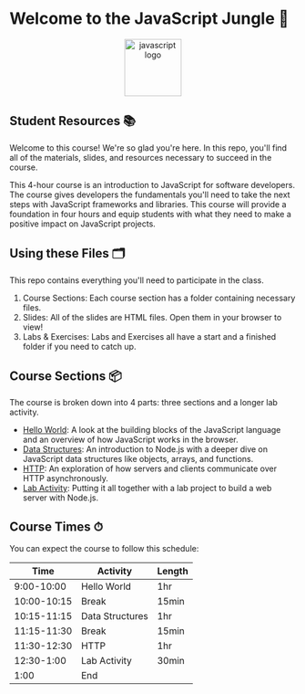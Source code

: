 # Welcome to the JavaScript Jungle 🌿

<p align="center">
<img src="https://upload.wikimedia.org/wikipedia/commons/thumb/6/6a/JavaScript-logo.png/600px-JavaScript-logo.png" width="100" alt="javascript logo"/>
</p>

## Student Resources 📚

Welcome to this course! We're so glad you're here. In this repo, you'll find all of the materials, slides, and resources necessary to succeed in the course.

This 4-hour course is an introduction to JavaScript for software developers. The course gives developers the fundamentals you'll need to take the next steps with JavaScript frameworks and libraries. This course will provide a foundation in four hours and equip students with what they need to make a positive impact on JavaScript projects.

## Using these Files 🗂

This repo contains everything you'll need to participate in the class.

1. Course Sections: Each course section has a folder containing necessary files.
2. Slides: All of the slides are HTML files. Open them in your browser to view!
3. Labs & Exercises: Labs and Exercises all have a start and a finished folder if you need to catch up.

## Course Sections 📦

The course is broken down into 4 parts: three sections and a longer lab activity.

- [Hello World](https://github.com/MoonHighway/javascript-jungle-student-resources/tree/main/01-hello-world): A look at the building blocks of the JavaScript language and an overview of how JavaScript works in the browser.
- [Data Structures](https://github.com/MoonHighway/javascript-jungle-student-resources/tree/main/02-data-structures): An introduction to Node.js with a deeper dive on JavaScript data structures like objects, arrays, and functions.
- [HTTP](https://github.com/MoonHighway/javascript-jungle-student-resources/tree/main/03-http): An exploration of how servers and clients communicate over HTTP asynchronously.
- [Lab Activity](https://github.com/MoonHighway/javascript-jungle-student-resources/tree/main/04-lab-activity): Putting it all together with a lab project to build a web server with Node.js.

## Course Times ⏱

You can expect the course to follow this schedule:

| Time        | Activity        | Length |
| ----------- | --------------- | ------ |
| 9:00-10:00  | Hello World     | 1hr    |
| 10:00-10:15 | Break           | 15min  |
| 10:15-11:15 | Data Structures | 1hr    |
| 11:15-11:30 | Break           | 15min  |
| 11:30-12:30 | HTTP            | 1hr    |
| 12:30-1:00  | Lab Activity    | 30min  |
| 1:00        | End             |        |
